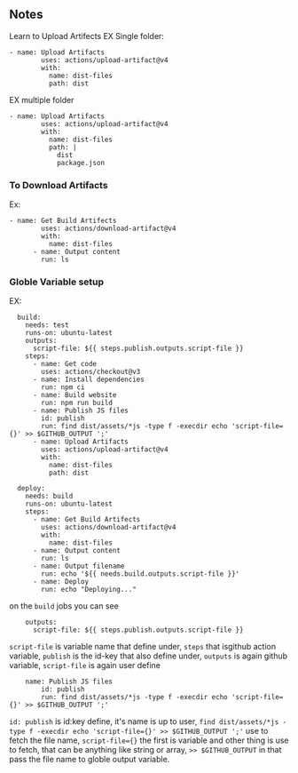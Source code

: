 ## Notes

Learn to Upload Artifects
EX Single folder:
```
- name: Upload Artifacts
        uses: actions/upload-artifact@v4
        with:
          name: dist-files
          path: dist
```

EX multiple folder
```
- name: Upload Artifacts
        uses: actions/upload-artifact@v4
        with:
          name: dist-files
          path: |
            dist
            package.json
```

### To Download Artifacts

Ex:
```
- name: Get Build Artifects
        uses: actions/download-artifact@v4
        with:
          name: dist-files
      - name: Output content
        run: ls
```

### Globle Variable setup

EX:
```
  build:
    needs: test
    runs-on: ubuntu-latest
    outputs:
      script-file: ${{ steps.publish.outputs.script-file }}
    steps:
      - name: Get code
        uses: actions/checkout@v3
      - name: Install dependencies
        run: npm ci
      - name: Build website
        run: npm run build
      - name: Publish JS files
        id: publish
        run: find dist/assets/*js -type f -execdir echo 'script-file={}' >> $GITHUB_OUTPUT ';'
      - name: Upload Artifacts
        uses: actions/upload-artifact@v4
        with:
          name: dist-files
          path: dist

  deploy:
    needs: build
    runs-on: ubuntu-latest
    steps:
      - name: Get Build Artifects
        uses: actions/download-artifact@v4
        with:
          name: dist-files
      - name: Output content
        run: ls
      - name: Output filename
        run: echo '${{ needs.build.outputs.script-file }}'
      - name: Deploy
        run: echo "Deploying..."
```


on the `build` jobs you can see  
``` 
    outputs:
      script-file: ${{ steps.publish.outputs.script-file }}
```

`script-file` is variable name that define under, `steps` that isgithub action variable, `publish` is the id-key that also define under, `outputs` is again github variable, `script-file` is again user define

```
    name: Publish JS files
        id: publish
        run: find dist/assets/*js -type f -execdir echo 'script-file={}' >> $GITHUB_OUTPUT ';'
```

`id: publish` is id:key define, it's name is up to user, `find dist/assets/*js -type f -execdir echo 'script-file={}' >> $GITHUB_OUTPUT ';'` use to fetch the file name, `script-file={}` the first is variable and other thing is use to fetch, that can be anything like string or array, `>> $GITHUB_OUTPUT` in that pass the file name to globle output variable.